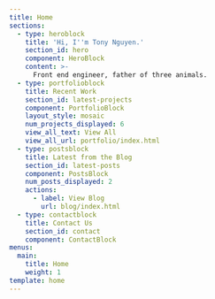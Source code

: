 ```yaml
---
title: Home
sections:
  - type: heroblock
    title: 'Hi, I''m Tony Nguyen.'
    section_id: hero
    component: HeroBlock
    content: >-
      Front end engineer, father of three animals. 
  - type: portfolioblock
    title: Recent Work
    section_id: latest-projects
    component: PortfolioBlock
    layout_style: mosaic
    num_projects_displayed: 6
    view_all_text: View All
    view_all_url: portfolio/index.html
  - type: postsblock
    title: Latest from the Blog
    section_id: latest-posts
    component: PostsBlock
    num_posts_displayed: 2
    actions:
      - label: View Blog
        url: blog/index.html
  - type: contactblock
    title: Contact Us
    section_id: contact
    component: ContactBlock
menus:
  main:
    title: Home
    weight: 1
template: home
---
```

